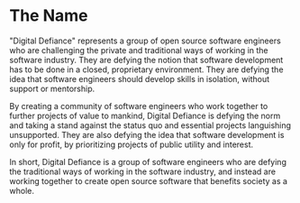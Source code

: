 # The Name

"Digital Defiance" represents a group of open source software engineers who are challenging the private and traditional ways of working in the software industry. They are defying the notion that software development has to be done in a closed, proprietary environment. They are defying the idea that software engineers should develop skills in isolation, without support or mentorship.

By creating a community of software engineers who work together to further projects of value to mankind, Digital Defiance is defying the norm and taking a stand against the status quo and essential projects languishing unsupported. They are also defying the idea that software development is only for profit, by prioritizing projects of public utility and interest.

In short, Digital Defiance is a group of software engineers who are defying the traditional ways of working in the software industry, and instead are working together to create open source software that benefits society as a whole.

